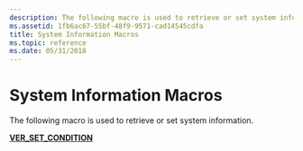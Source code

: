 ```yaml
---
description: The following macro is used to retrieve or set system information.
ms.assetid: 1fb6ac67-55bf-48f9-9571-cad14545cdfa
title: System Information Macros
ms.topic: reference
ms.date: 05/31/2018
---
```


# System Information Macros

The following macro is used to retrieve or set system information.

<dl>

[**VER\_SET\_CONDITION**](/windows/desktop/api/Winnt/nf-winnt-ver_set_condition)  
</dl>

 

 



